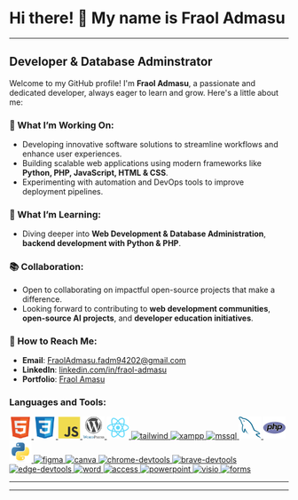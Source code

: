 # Hi there! 👋 My name is Fraol Admasu 
---
## Developer & Database Adminstrator

Welcome to my GitHub profile! I'm **Fraol Admasu**, a passionate and dedicated developer, always eager to learn and grow. Here's a little about me:

### 🔧 What I’m Working On:
- Developing innovative software solutions to streamline workflows and enhance user experiences.
- Building scalable web applications using modern frameworks like **Python, PHP, JavaScript, HTML & CSS**.
- Experimenting with automation and DevOps tools to improve deployment pipelines.

### 🌿 What I’m Learning:
- Diving deeper into **Web Development & Database Administration**, **backend development with Python & PHP**.

### 📚 Collaboration:
- Open to collaborating on impactful open-source projects that make a difference.
- Looking forward to contributing to **web development communities**, **open-source AI projects**, and **developer education initiatives**.

### 📧 How to Reach Me:
- **Email**: [FraolAdmasu.fadm94202@gmail.com](mailto:FraolAdmasu.fadm94202@gmail.com)
- **LinkedIn**: [linkedin.com/in/fraol-admasu](https://www.linkedin.com/in/fraol-admasu)
- **Portfolio**: [Fraol Amasu](https://fraol-admasu.netlify.app/)

### Languages and Tools:
<p align="left">
  <a href="https://www.w3.org/html/" target="_blank" rel="noreferrer"> <img src="https://raw.githubusercontent.com/devicons/devicon/master/icons/html5/html5-original.svg" alt="html5" width="40" height="40"/> </a>
  <a href="https://www.w3.org/Style/CSS/" target="_blank" rel="noreferrer"> <img src="https://raw.githubusercontent.com/devicons/devicon/master/icons/css3/css3-original.svg" alt="css3" width="40" height="40"/> </a>
  <a href="https://developer.mozilla.org/en-US/docs/Web/JavaScript" target="_blank" rel="noreferrer"> <img src="https://raw.githubusercontent.com/devicons/devicon/master/icons/javascript/javascript-original.svg" alt="javascript" width="40" height="40"/> </a>
  <a href="https://wordpress.org/" target="_blank" rel="noreferrer"> <img src="https://raw.githubusercontent.com/devicons/devicon/master/icons/wordpress/wordpress-original.svg" alt="wordpress" width="40" height="40"/> </a>
  <a href="https://reactjs.org/" target="_blank" rel="noreferrer"> <img src="https://raw.githubusercontent.com/devicons/devicon/master/icons/react/react-original.svg" alt="react" width="40" height="40"/> </a>
  <a href="https://tailwindcss.com/" target="_blank" rel="noreferrer"> <img src="https://www.vectorlogo.zone/logos/tailwindcss/tailwindcss-icon.svg" alt="tailwind" width="40" height="40"/> </a>
  <a href="https://www.apachefriends.org/" target="_blank" rel="noreferrer"> <img src="https://www.apachefriends.org/images/xampp-logo.svg" alt="xampp" width="40" height="40"/> </a>
  <a href="https://www.microsoft.com/en-us/sql-server" target="_blank" rel="noreferrer"> <img src="https://www.svgrepo.com/show/303229/microsoft-sql-server-logo.svg" alt="mssql" width="40" height="40"/> </a>
  <a href="https://www.mysql.com/" target="_blank" rel="noreferrer"> <img src="https://raw.githubusercontent.com/devicons/devicon/master/icons/mysql/mysql-original.svg" alt="mysql" width="40" height="40"/> </a>
  <a href="https://www.php.net" target="_blank" rel="noreferrer"> <img src="https://raw.githubusercontent.com/devicons/devicon/master/icons/php/php-original.svg" alt="php" width="40" height="40"/> </a>
  <a href="https://www.python.org" target="_blank" rel="noreferrer"> <img src="https://raw.githubusercontent.com/devicons/devicon/master/icons/python/python-original.svg" alt="python" width="40" height="40"/> </a>
  <a href="https://www.figma.com/" target="_blank" rel="noreferrer"> <img src="https://www.vectorlogo.zone/logos/figma/figma-icon.svg" alt="figma" width="40" height="40"/> </a>
  <a href="https://www.canva.com/" target="_blank" rel="noreferrer"> <img src="https://www.vectorlogo.zone/logos/canva/canva-icon.svg" alt="canva" width="40" height="40"/> </a>
  <a href="https://developer.chrome.com/docs/devtools/" target="_blank" rel="noreferrer"> <img src="https://www.vectorlogo.zone/logos/google_chrome/google_chrome-icon.svg" alt="chrome-devtools" width="40" height="40"/> </a>
  <a href="https://www.brave.com/" target="_blank" rel="noreferrer"> <img src="https://www.vectorlogo.zone/logos/brave/brave-icon.svg" alt="brave-devtools" width="40" height="40"/> </a>
  <a href="https://developer.microsoft.com/en-us/microsoft-edge/tools/devtools/" target="_blank" rel="noreferrer"> <img src="https://www.vectorlogo.zone/logos/microsoft_edge/microsoft_edge-icon.svg" alt="edge-devtools" width="40" height="40"/> </a>
  <a href="https://www.microsoft.com/en-us/microsoft-365/word" target="_blank" rel="noreferrer"> <img src="https://www.vectorlogo.zone/logos/microsoft_word/microsoft_word-icon.svg" alt="word" width="40" height="40"/> </a>
  <a href="https://www.microsoft.com/en-us/microsoft-365/access" target="_blank" rel="noreferrer"> <img src="https://www.vectorlogo.zone/logos/microsoft_access/microsoft_access-icon.svg" alt="access" width="40" height="40"/> </a>
  <a href="https://www.microsoft.com/en-us/microsoft-365/powerpoint" target="_blank" rel="noreferrer"> <img src="https://www.vectorlogo.zone/logos/microsoft_powerpoint/microsoft_powerpoint-icon.svg" alt="powerpoint" width="40" height="40"/> </a>
  <a href="https://www.microsoft.com/en-us/microsoft-365/visio" target="_blank" rel="noreferrer"> <img src="https://www.vectorlogo.zone/logos/microsoft_visio/microsoft_visio-icon.svg" alt="visio" width="40" height="40"/> </a>
  <a href="https://www.microsoft.com/en-us/microsoft-365/microsoft-forms" target="_blank" rel="noreferrer"> <img src="https://www.vectorlogo.zone/logos/microsoft/microsoft-icon.svg" alt="forms" width="40" height="40"/> </a>
</p>

---

---
